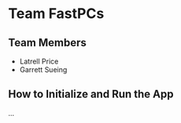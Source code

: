 # Team FastPCs
## Team Members

- Latrell Price
- Garrett Sueing

## How to Initialize and Run the App
...
